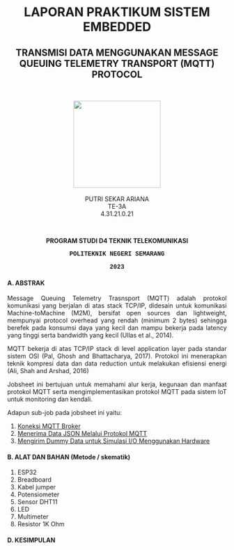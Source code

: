 <h1 align="center">LAPORAN PRAKTIKUM SISTEM EMBEDDED</h1>
<h2 align="center"> TRANSMISI DATA MENGGUNAKAN MESSAGE QUEUING TELEMETRY TRANSPORT (MQTT) PROTOCOL </h2>
<br>
<p align="center">
  <img src="https://en.polines.ac.id/images/logo_bw.jpg" width="200" height="200">
<br>
<br>PUTRI SEKAR ARIANA
<br>TE-3A
<br>4.31.21.0.21</p>
<br>
<b><p align="center">PROGRAM STUDI D4 TEKNIK TELEKOMUNIKASI</p>
<p style="font-family:courier;" align="center">POLITEKNIK NEGERI SEMARANG</p>
<p style="font-family:courier;" align="center">2023</p></b> 

#### A. ABSTRAK
<p align="justify">Message Queuing Telemetry Trasnsport (MQTT) adalah protokol komunikasi
yang berjalan di atas stack TCP/IP, didesain untuk komunikasi Machine-toMachine (M2M), bersifat open sources dan lightweight, mempunyai protocol overhead yang rendah (minimum 2 bytes) sehingga berefek pada konsumsi daya
yang kecil dan mampu bekerja pada latency yang tinggi serta bandwidth yang
kecil (Ullas et al., 2014).</p>
<p align="justify">MQTT bekerja di atas TCP/IP stack di level application layer pada standar
sistem OSI (Pal, Ghosh and Bhattacharya, 2017). Protokol ini menerapkan teknik
kompresi data dan data reduction untuk melakukan efisiensi energi (Ali, Shah and
Arshad, 2016)</p>
<p align="justify">Jobsheet ini bertujuan untuk memahami alur kerja, kegunaan dan manfaat protokol
MQTT serta mengimplementasikan protokol MQTT pada sistem IoT untuk monitoring dan kendali.</p>

Adapun sub-job pada jobsheet ini yaitu:
  1. <a href="https://github.com/sekarnaa/sistem-embedded-new/blob/7c1d8a3eacc5beb45519fbbacbf0966a04d253a8/Laporan%206/Koneksi%20MQTT%20Broker.md">Koneksi MQTT Broker</a>
  2. <a href="https://github.com/raolaay/SistemEmbedded/tree/master/Josbheet%206/B.%20Menerima%20Data%20JSON%20Melalui%20Protokol%20MQTT">Menerima Data JSON Melalui Protokol MQTT</a>
  3. <a href="https://github.com/raolaay/SistemEmbedded/tree/master/Josbheet%206/C.%20Mengirim%20Dummy%20Data%20untuk%20Simulasi%20IO%20Menggunakan%20Hardware">Mengirim Dummy Data untuk Simulasi I/O Menggunakan Hardware</a>

#### B. ALAT DAN BAHAN (Metode / skematik)
1) ESP32
2) Breadboard
3) Kabel jumper
4) Potensiometer
5) Sensor DHT11
6) LED
7) Multimeter
8) Resistor 1K Ohm

#### D. KESIMPULAN


